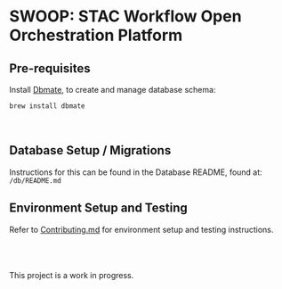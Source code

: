 # SWOOP: STAC Workflow Open Orchestration Platform

## Pre-requisites<br>

Install [Dbmate](https://github.com/amacneil/dbmate), to create and manage database schema:
```
brew install dbmate
```
<br>

## Database Setup / Migrations

Instructions for this can be found in the Database README, found at:  `/db/README.md`

## Environment Setup and Testing

Refer to [Contributing.md](./CONTRIBUTING.md) for environment setup and testing instructions.

<br><br><br>
This project is a work in progress.
